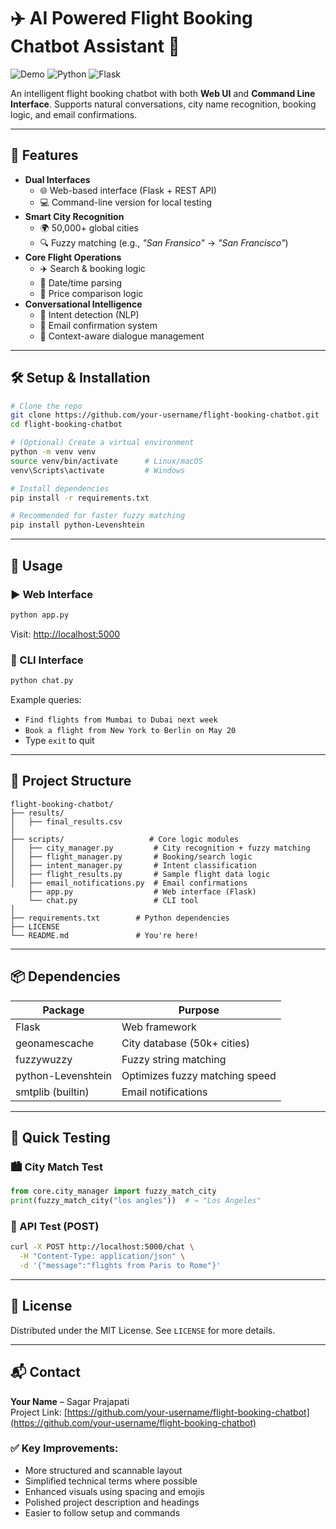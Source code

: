 # ✈️ AI Powered Flight Booking Chatbot Assistant 🤖

![Demo](https://img.shields.io/badge/Demo-Available-green)
![Python](https://img.shields.io/badge/Python-3.8+-blue)
![Flask](https://img.shields.io/badge/Flask-2.0+-lightgrey)

An intelligent flight booking chatbot with both **Web UI** and **Command Line Interface**. Supports natural conversations, city name recognition, booking logic, and email confirmations.

---

## 🌟 Features

- **Dual Interfaces**
  - 🌐 Web-based interface (Flask + REST API)
  - 💻 Command-line version for local testing
- **Smart City Recognition**
  - 🌍 50,000+ global cities
  - 🔍 Fuzzy matching (e.g., _"San Fransico"_ → _"San Francisco"_)
- **Core Flight Operations**
  - ✈️ Search & booking logic
  - 📅 Date/time parsing
  - 💸 Price comparison logic
- **Conversational Intelligence**
  - 🧠 Intent detection (NLP)
  - 📧 Email confirmation system
  - 🔁 Context-aware dialogue management

---

## 🛠️ Setup & Installation

```bash
# Clone the repo
git clone https://github.com/your-username/flight-booking-chatbot.git
cd flight-booking-chatbot

# (Optional) Create a virtual environment
python -m venv venv
source venv/bin/activate      # Linux/macOS
venv\Scripts\activate         # Windows

# Install dependencies
pip install -r requirements.txt

# Recommended for faster fuzzy matching
pip install python-Levenshtein
```

---

## 🚀 Usage

### ▶️ Web Interface
```bash
python app.py
```
Visit: [http://localhost:5000](http://localhost:5000)

### 💬 CLI Interface
```bash
python chat.py
```
Example queries:
- `Find flights from Mumbai to Dubai next week`
- `Book a flight from New York to Berlin on May 20`
- Type `exit` to quit

---

## 📁 Project Structure

```
flight-booking-chatbot/
├── results/                  
│   ├── final_results.csv       
│
├── scripts/                   # Core logic modules
│   ├── city_manager.py         # City recognition + fuzzy matching
│   ├── flight_manager.py       # Booking/search logic
│   ├── intent_manager.py       # Intent classification
│   ├── flight_results.py       # Sample flight data logic
│   ├── email_notifications.py  # Email confirmations
    ├── app.py                  # Web interface (Flask)
    └── chat.py                 # CLI tool
│
├── requirements.txt        # Python dependencies
├── LICENSE
└── README.md               # You're here!
```

---

## 📦 Dependencies

| Package              | Purpose                        |
|----------------------|--------------------------------|
| Flask                | Web framework                  |
| geonamescache        | City database (50k+ cities)    |
| fuzzywuzzy           | Fuzzy string matching          |
| python-Levenshtein   | Optimizes fuzzy matching speed |
| smtplib (builtin)    | Email notifications            |

---

## 🧪 Quick Testing

### 🏙️ City Match Test
```python
from core.city_manager import fuzzy_match_city
print(fuzzy_match_city("los angles"))  # → "Los Angeles"
```

### 🔌 API Test (POST)
```bash
curl -X POST http://localhost:5000/chat \
  -H "Content-Type: application/json" \
  -d '{"message":"flights from Paris to Rome"}'
```

---

## 📄 License

Distributed under the MIT License. See `LICENSE` for more details.

---

## 📬 Contact

**Your Name** – Sagar Prajapati  
Project Link: [https://github.com/your-username/flight-booking-chatbot](https://github.com/your-username/flight-booking-chatbot)


### ✅ Key Improvements:
- More structured and scannable layout
- Simplified technical terms where possible
- Enhanced visuals using spacing and emojis
- Polished project description and headings
- Easier to follow setup and commands
